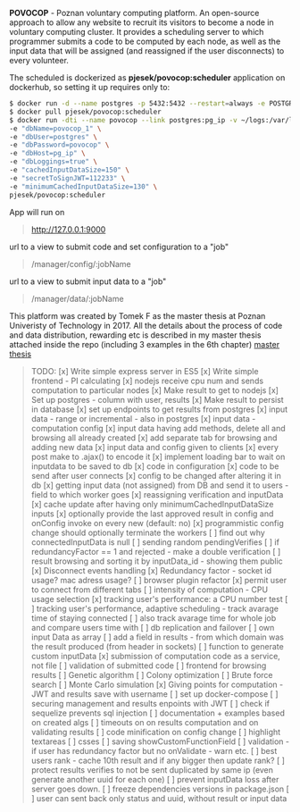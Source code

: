 **POVOCOP** - Poznan voluntary computing platform.
An open-source approach to allow any website to recruit its visitors to become a node in voluntary computing cluster. It provides a scheduling server to which programmer submits a code to be computed by each node, as well as the input data that will be assigned (and reassigned if the user disconnects) to every volunteer.

The scheduled is dockerized as **pjesek/povocop:scheduler** application on dockerhub, so setting it up requires only to:
```sh
$ docker run -d --name postgres -p 5432:5432 --restart=always -e POSTGRES_DB=povocop_1 -e POSTGRES_PASSWORD=povocop -v /data/postgresql/data:/var/lib/postgresql/data postgres:9.4
$ docker pull pjesek/povocop:scheduler
$ docker run -dti --name povocop --link postgres:pg_ip -v ~/logs:/var/logs -p 9000:9000 \
-e "dbName=povocop_1" \
-e "dbUser=postgres" \
-e "dbPassword=povocop" \
-e "dbHost=pg_ip" \
-e "dbLoggings=true" \
-e "cachedInputDataSize=150" \
-e "secretToSignJWT=112233" \
-e "minimumCachedInputDataSize=130" \
pjesek/povocop:scheduler
```
App will run on
>http://127.0.0.1:9000

url to a view to submit code and set configuration to a "job"
>/manager/config/:jobName

url to a view to submit input data to a "job"
>/manager/data/:jobName


This platform was created by Tomek F as the master thesis at Poznan Univeristy of Technology in 2017.
All the details about the process of code and data distribution, rewarding etc is described in my master thesis attached inside the repo
(including 3 examples in the 6th chapter) [master thesis](https://github.com/Vatras/povocop/blob/master/Master_thesis.pdf)



>TODO:
>[x] Write simple express server in ES5
>[x] Write simple frontend - PI calculating
>[x] nodejs receive cpu num and sends computation to particular nodes
>[x] Make result to get to nodejs
>[x] Set up postgres - column with user, results
>[x] Make result to persist in database
>[x] set up endpoints to get results from postgres
>[x] input data - range or incremental - also in postgres
>[x] input data - computation config
>[x] input data having add methods, delete all and browsing all already created
>[x] add separate tab for browsing and adding new data
>[x] input data and config given to clients
>[x]  every post make to .ajax() to encode it
>[x] implement loading bar to wait on inputdata to be saved to db
>[x] code in configuration
>[x] code to be send after user connects
>[x] config to be changed after altering it in db
>[x] getting input data (not assigned) from DB and send it to users - field to which worker goes
>[x] reassigning verification and inputData
>[x] cache update after having only minimumCachedInputDataSize inputs
>[x] optionally provide the last approved result in config and onConfig invoke on every new (default: no)
>[x] programmistic config change should optionally terminate the workers
>[ ] find out why connectedInputData is null
>[ ] sending random pendingVerifies
>[ ] if redundancyFactor == 1 and rejected - make a double verification
>[ ] result browsing and sorting it by inputData_id - showing them public
>[x] Disconnect events handling
>[x] Redundancy factor - socket id usage? mac adress usage?
>[ ] browser plugin refactor
>[x] permit user to connect from different tabs
>[ ] intensity of computation - CPU usage selection
>[x] tracking user's performance: a CPU number test
>[ ] tracking user's performance, adaptive scheduling - track avarage time of staying connected
>[ ] also track avarage time for whole job and compare users time with
>[ ] db replication and failover
>[ ] own input Data as array
>[ ] add a field in results - from which domain was the result produced (from header in sockets)
>[ ] function to generate custom inputData
>[x] submission of computation code as a service, not file
>[ ] validation of submitted code
>[ ] frontend for browsing results
>[ ] Genetic algorithm
>[ ] Colony optimization
>[ ] Brute force search
>[ ] Monte Carlo simulation
>[x] Giving points for computation - JWT and results save with username
>[ ] set up docker-compose
>[ ] securing management and results enpoints with JWT
>[ ] check if sequelize prevents sql injection
>[ ] documentation + examples based on created algs
>[ ] timeouts on on results computation and on validating results
>[ ] code minification on config change
>[ ] highlight textareas
>[ ] csses
>[ ] saving showCustomFunctionField
>[ ] validation - if user has redundancy factor but no onValidate - warn etc.
>[ ] best users rank - cache 10th result and if any bigger then update rank?
>[ ] protect results verifies to not be sent duplicated by same ip (even generate another uuid for each one)
>[ ] prevent inputData loss after server goes down.
>[ ] freeze dependencies versions in package.json
>[ ] user can sent back only status and uuid, without result or input data